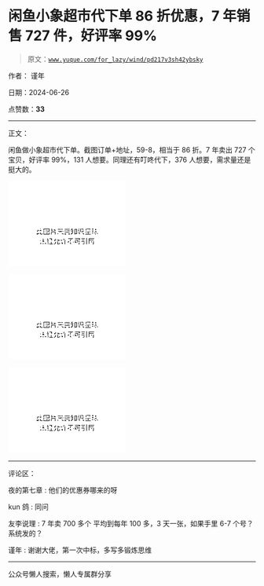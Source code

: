 # 闲鱼小象超市代下单 86 折优惠，7 年销售 727 件，好评率 99%

> 原文：[`www.yuque.com/for_lazy/wind/pd217v3sh42ybsky`](https://www.yuque.com/for_lazy/wind/pd217v3sh42ybsky)

作者： 谨年

日期：2024-06-26

点赞数：**33**

* * *

正文：

闲鱼做小象超市代下单。截图订单+地址，59-8，相当于 86 折。7 年卖出 727 个宝贝，好评率 99%，131 人想要。同理还有叮咚代下，376 人想要，需求量还是挺大的。

![](img/d802f4f3951a919a603b453402905289.png "None")

![](img/43e2597020d2db201fad2e3d05fecb01.png "None")

![](img/1177e79b1b506d2a1d8d06bbadd34172.png "None")

* * *

评论区：

夜的第七章 : 他们的优惠券哪来的呀

kun 鸽 : 同问

友李说理 : 7 年卖 700 多个 平均到每年 100 多，3 天一张，如果手里 6-7 个号？ 系统发的？

谨年 : 谢谢大佬，第一次中标，多写多锻炼思维

* * *

公众号懒人搜索，懒人专属群分享